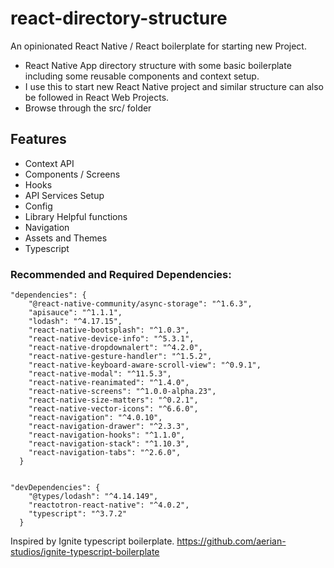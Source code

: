 # react-directory-structure
An opinionated React Native / React boilerplate for starting new Project.

- React Native App directory structure with some basic boilerplate including some reusable components and context setup.
- I use this to start new React Native project and similar structure can also be followed in React Web Projects.
- Browse through the src/ folder 

## Features
- Context API
- Components / Screens
- Hooks
- API Services Setup
- Config
- Library Helpful functions
- Navigation
- Assets and Themes
- Typescript

### Recommended and Required Dependencies:

```
"dependencies": {
    "@react-native-community/async-storage": "^1.6.3",
    "apisauce": "^1.1.1",
    "lodash": "^4.17.15",
    "react-native-bootsplash": "^1.0.3",
    "react-native-device-info": "^5.3.1",
    "react-native-dropdownalert": "^4.2.0",
    "react-native-gesture-handler": "^1.5.2",
    "react-native-keyboard-aware-scroll-view": "^0.9.1",
    "react-native-modal": "^11.5.3",
    "react-native-reanimated": "^1.4.0",
    "react-native-screens": "^1.0.0-alpha.23",
    "react-native-size-matters": "^0.2.1",
    "react-native-vector-icons": "^6.6.0",
    "react-navigation": "^4.0.10",
    "react-navigation-drawer": "^2.3.3",
    "react-navigation-hooks": "^1.1.0",
    "react-navigation-stack": "^1.10.3",
    "react-navigation-tabs": "^2.6.0",
  }


"devDependencies": {
    "@types/lodash": "^4.14.149",
    "reactotron-react-native": "^4.0.2",
    "typescript": "^3.7.2"
  }
```



Inspired by Ignite typescript boilerplate. https://github.com/aerian-studios/ignite-typescript-boilerplate
